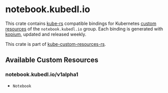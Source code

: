 <!--
SPDX-FileCopyrightText: The kube-custom-resources-rs Authors
SPDX-License-Identifier: 0BSD
 -->

# notebook.kubedl.io

This crate contains [kube-rs](https://kube.rs/) compatible bindings for Kubernetes [custom resources](https://kubernetes.io/docs/tasks/extend-kubernetes/custom-resources/custom-resource-definitions/) of the `notebook.kubedl.io` group. Each binding is generated with [kopium](https://github.com/kube-rs/kopium), updated and released weekly.

This crate is part of [kube-custom-resources-rs](https://github.com/metio/kube-custom-resources-rs).

## Available Custom Resources

### notebook.kubedl.io/v1alpha1
- `Notebook`
